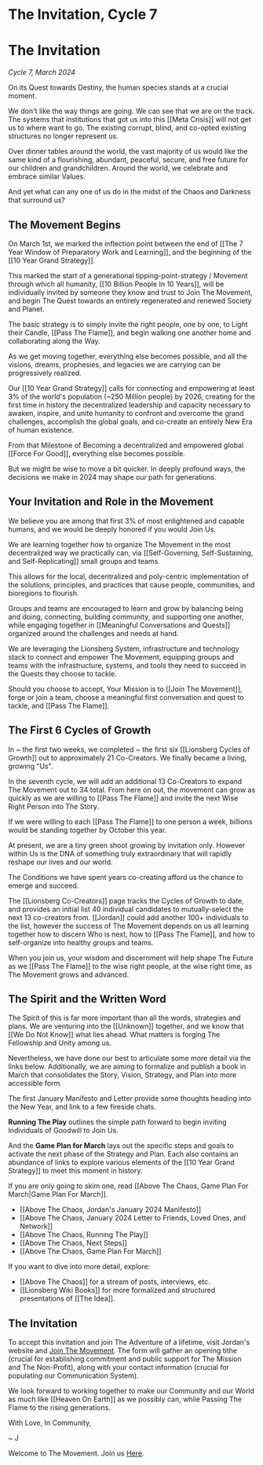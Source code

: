 # The Invitation, Cycle 7

# The Invitation
*Cycle 7, March 2024*

On its Quest towards Destiny, the human species stands at a crucial moment. 

We don't like the way things are going. We can see that we are on the track. The systems that institutions that got us into this [[Meta Crisis]] will not get us to where want to go. The existing corrupt, blind, and co-opted existing structures no longer represent us. 

Over dinner tables around the world, the vast majority of us would like the same kind of a flourishing, abundant, peaceful, secure, and free future for our children and grandchildren. Around the world, we celebrate and embrace similar Values. 

And yet what can any one of us do in the midst of the Chaos and Darkness that surround us? 

## The Movement Begins 

On March 1st, we marked the inflection point between the end of [[The 7 Year Window of Preparatory Work and Learning]], and the beginning of the [[10 Year Grand Strategy]].

This marked the start of a generational tipping-point-strategy / Movement through which all humanity, [[10 Billion People In 10 Years]], will be individually invited by someone they know and trust to Join The Movement, and begin The Quest towards an entirely regenerated and renewed Society and Planet. 

The basic strategy is to simply invite the right people, one by one, to Light their Candle, [[Pass The Flame]], and begin walking one another home and collaborating along the Way. 

As we get moving together, everything else becomes possible, and all the visions, dreams, prophesies, and legacies we are carrying can be progressively realized. 

Our [[10 Year Grand Strategy]] calls for connecting and empowering at least 3% of the world's population (~250 Million people) by 2026, creating for the first time in history the decentralized leadership and capacity necessary to awaken, inspire, and unite humanity to confront and overcome the grand challenges, accomplish the global goals, and co-create an entirely New Era of human existence.  

From that Milestone of Becoming a decentralized and empowered global [[Force For Good]], everything else becomes possible. 

But we might be wise to move a bit quicker. In deeply profound ways, the decisions we make in 2024 may shape our path for generations. 

## Your Invitation and Role in the Movement 

We believe you are among that first 3% of most enlightened and capable humans, and we would be deeply honored if you would Join Us. 

We are learning together how to organize The Movement in the most decentralized way we practically can, via [[Self-Governing, Self-Sustaining, and Self-Replicating]] small groups and teams. 

This allows for the local, decentralized and poly-centric implementation of the solutions, principles, and practices that cause people, communities, and bioregions to flourish. 

Groups and teams are encouraged to learn and grow by balancing being and doing, connecting, building community, and supporting one another, while engaging together in [[Meaningful Conversations and Quests]] organized around the challenges and needs at hand. 

We are leveraging the Lionsberg System, infrastructure and technology stack to connect and empower The Movement, equipping groups and teams with the infrastructure, systems, and tools they need to succeed in the Quests they choose to tackle. 

Should you choose to accept, Your Mission is to [[Join The Movement]], forge or join a team, choose a meaningful first conversation and quest to tackle, and [[Pass The Flame]]. 

## The First 6 Cycles of Growth 

In ~ the first two weeks, we completed ~ the first six [[Lionsberg Cycles of Growth]] out to approximately 21 Co-Creators. We finally became a living, growing "Us". 

In the seventh cycle, we will add an additional 13 Co-Creators to expand The Movement out to 34 total. From here on out, the movement can grow as quickly as we are willing to [[Pass The Flame]] and invite the next Wise Right Person into The Story. 

If we were willing to each [[Pass The Flame]] to one person a week, billions would be standing together by October this year. 

At present, we are a tiny green shoot growing by invitation only. However within Us is the DNA of something truly extraordinary that will rapidly reshape our lives and our world. 

The Conditions we have spent years co-creating afford us the chance to emerge and succeed. 

The [[Lionsberg Co-Creators]] page tracks the Cycles of Growth to date, and provides an initial list 40 individual candidates to mutually-select the next 13 co-creators from. [[Jordan]] could add another 100+ individuals to the list, however the success of The Movement depends on us all learning together how to discern Who is next, how to [[Pass The Flame]], and how to self-organize into healthy groups and teams. 

When you join us, your wisdom and discernment will help shape The Future as we [[Pass The Flame]]  to the wise right people, at the wise right time, as The Movement grows and advanced. 

## The Spirit and the Written Word

The Spirit of this is far more important than all the words, strategies and plans. We are venturing into the [[Unknown]] together, and we know that [[We Do Not Know]] what lies ahead. What matters is forging The Fellowship and Unity among us. 

Nevertheless, we have done our best to articulate some more detail via the links below. Additionally, we are aiming to formalize and publish a book in March that consolidates the Story, Vision, Strategy, and Plan into more accessible form.

The first January Manifesto and Letter provide some thoughts heading into the New Year, and link to a few fireside chats. 

**Running The Play** outlines the simple path forward to begin inviting Individuals of Goodwill to Join Us. 

And the **Game Plan for March** lays out the specific steps and goals to activate the next phase of the Strategy and Plan. Each also contains an abundance of links to explore various elements of the [[10 Year Grand Strategy]] to meet this moment in history. 

If you are only going to skim one, read [[Above The Chaos, Game Plan For March|Game Plan For March]]. 

- [[Above The Chaos, Jordan's January 2024 Manifesto]]  
- [[Above The Chaos, January 2024 Letter to Friends, Loved Ones, and Network]]  
- [[Above The Chaos, Running The Play]]  
- [[Above The Chaos, Next Steps]]  
- [[Above The Chaos, Game Plan For March]]  

If you want to dive into more detail, explore: 

- [[Above The Chaos]] for a stream of posts, interviews, etc.  
- [[Lionsberg Wiki Books]] for more formalized and structured presentations of [[The Idea]].  

## The Invitation

To accept this invitation and join The Adventure of a lifetime, visit Jordan's website and [Join The Movement](https://jordannicholas.org/join_the_movement). The form will gather an opening tithe (crucial for establishing commitment and public support for The Mission and The Non-Profit), along with your contact information (crucial for populating our Communication System). 

We look forward to working together to make our Community and our World as much like [[Heaven On Earth]] as we possibly can, while Passing The Flame to the rising generations. 

With Love, In Community, 

~ J  

Welcome to The Movement. Join us [Here](https://jordannicholas.org/join_the_movement). 

